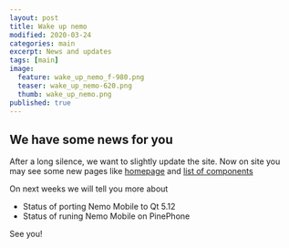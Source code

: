 ```yaml
---
layout: post
title: Wake up nemo
modified: 2020-03-24
categories: main
excerpt: News and updates
tags: [main]
image: 
  feature: wake_up_nemo_f-980.png
  teaser: wake_up_nemo-620.png
  thumb: wake_up_nemo.png
published: true
---
```


## We have some news for you

After a long silence, we want to slightly update the site. Now on site you may see some new pages like [homepage](/glacier-home/) and [list of components](/qtquickcontrols-nemo/)

On next weeks we will tell you more about

* Status of porting Nemo Mobile to Qt 5.12
* Status of runing Nemo Mobile on PinePhone

See you!
